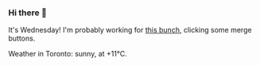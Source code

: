 ### Hi there :wave:

It's Wednesday! I'm probably working for [this bunch](https://github.com/kohofinancial), clicking some merge buttons.

Weather in Toronto: sunny, at +11°C.
